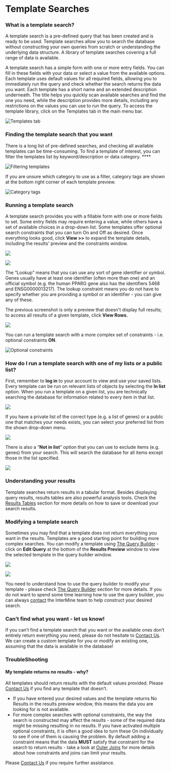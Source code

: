 # Template Searches

### What is a template search?

A template search is a pre-defined query that has been created and is ready to be used. Template searches allow you to search the database without constructing your own queries from scratch or understanding the underlying data structure. A library of template searches covering a full range of data is available.

A template search has a simple form with one or more entry fields. You can fill in these fields with your data or select a value from the available options. Each template uses default values for all required fields, allowing you to immediately run the query and check whether the search returns the data you want. Each template has a short name and an extended description underneath. The title helps you quickly scan available searches and find the one you need, while the description provides more details, including any restrictions on the values you can use to run the query. To access the template library, click on the Templates tab in the main menu bar. 

![Templates tab](../../.gitbook/assets/templates-tab-updated.png)

### Finding the template search that you want

There is a long list of pre-defined searches, and checking all available templates can be time-consuming. To find a template of interest, you can filter the templates list by keyword/description or data category. ****

![Filtering templates](../../.gitbook/assets/template-filtering%20%282%29.png)

If you are unsure which category to use as a filter, category tags are shown at the bottom right corner of each template preview. 

![Category tags](../../.gitbook/assets/category-tags%20%282%29.png)

### Running a template search

A template search provides you with a fillable form with one or more fields to set. Some entry fields may require entering a value, while others have a set of available choices in a drop-down list. Some templates offer optional search constraints that you can turn On and Off as desired. Once everything looks good, click **View &gt;&gt;** to expand the template details, including the results' preview and the constraints window. 

![](../../.gitbook/assets/view-templates.png)

![](../../.gitbook/assets/run-template%20%282%29.png)

The “Lookup” means that you can use any sort of gene identifier or symbol. Genes usually have at least one identifier \(often more than one\) and an official symbol \(e.g. the human PPARG gene also has the identifiers 5468 and ENSG0000013217\). The lookup constraint means you do not have to specify whether you are providing a symbol or an identifier - you can give any of these.

The previous screenshot is only a preview that doesn't display full results; to access all results of a given template, click **View Rows.**  

![](../../.gitbook/assets/template-results-table-edited.png)

You can run a template search with a more complex set of constraints - i.e. optional constraints **ON**.

![Optional constraints](../../.gitbook/assets/template-constraints-2.png)

### How do I run a template search with one of my lists or a public list?

First, remember to **log in** to your account to view and use your saved lists. Every template can be run on relevant lists of objects by selecting the **In list** option. When you run a template on a given list, you are technically searching the database for information related to every item in that list. 

![](../../.gitbook/assets/in-list%20%282%29.png)

If you have a private list of the correct type \(e.g. a list of genes\) or a public one that matches your needs exists, you can select your preferred list from the shown drop-down menu. 

![](../../.gitbook/assets/in-list-2%20%281%29.png)

There is also a “**Not in list**” option that you can use to exclude items \(e.g. genes\) from your search. This will search the database for all items except those in the list specified. 

![](../../.gitbook/assets/not-in-list%20%281%29.png)

### Understanding your results

Template searches return results in a tabular format. Besides displaying query results, results tables are also powerful analysis tools. Check the [Results Tables](results-tables.md) section for more details on how to save or download your search results.

### Modifying a template search

Sometimes you may find that a template does not return everything you want in the results. Templates are a good starting point for building more complex searches. You can modify a template using [The Query Builder](the-query-builder.md) - click on **Edit Query** at the bottom of the **Results Preview** window to view the selected template in the query builder window. 

![](../../.gitbook/assets/edit-query-1%20%282%29.png)

![](../../.gitbook/assets/template-editing.png)

You need to understand how to use the query builder to modify your template - please check [The Query Builder](the-query-builder.md) section for more details. If you do not want to spend some time learning how to use the query builder, you can always [contact](https://intermine.readthedocs.io/en/latest/about/contact-us/) the InterMine team to help construct your desired search.

### Can’t find what you want - let us know!

If you can’t find a template search that you want or the available ones don’t entirely return everything you need, please do not hesitate to [Contact Us](contact-us.md). We can create a custom template for you or modify an existing one, assuming that the data is available in the database!

### TroubleShooting

#### My template returns no results - why?

All templates should return results with the default values provided. Please [Contact Us](contact-us.md) if you find any template that doesn’t.

* If you have entered your desired values and the template returns No Results in the results preview window, this means the data you are looking for is not available.
* For more complex searches with optional constraints, the way the search is constructed may affect the results - some of the required data might be missing resulting in no results. If you have activated multiple optional constraints, it is often a good idea to turn these On individually to see if one of them is causing the problem. By default adding a constraint means that the data **MUST** satisfy that constraint for the search to return results - take a look at [Outer Joins](https://app.gitbook.com/@user-documentation-intermine/s/user-documentation/content/user-documentation/the-query-builder#outer-joins) for more details about how constraints and joins can limit your results. 

Please [Contact Us](contact-us.md) if you require further assistance. 

